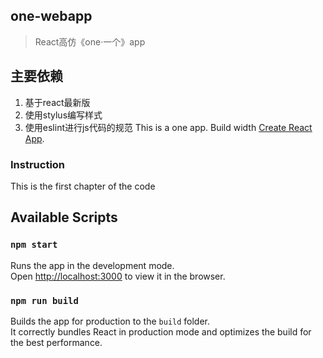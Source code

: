 ## one-webapp

>React高仿《one·一个》app
## 主要依赖 ##

 1. 基于react最新版
 2. 使用stylus编写样式
 3. 使用eslint进行js代码的规范
This is a one app. Build width [Create React App](https://github.com/facebookincubator/create-react-app).

### Instruction
This is the first chapter of the code

## Available Scripts

### `npm start`

Runs the app in the development mode.<br>
Open [http://localhost:3000](http://localhost:3000) to view it in the browser.

### `npm run build`

Builds the app for production to the `build` folder.<br>
It correctly bundles React in production mode and optimizes the build for the best performance.
